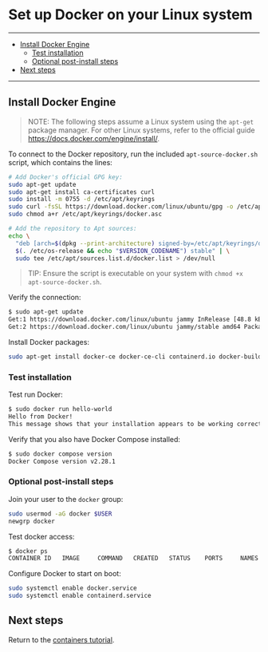 # Set up Docker on your Linux system

---

- [Install Docker Engine](#install-docker-engine)
  - [Test installation](#test-installation)
  - [Optional post-install steps](#optional-post-install-steps)
- [Next steps](#next-steps)

---

## Install Docker Engine

> NOTE: The following steps assume a Linux system using the `apt-get` package manager. For other Linux systems, refer to the official guide <https://docs.docker.com/engine/install/>.

To connect to the Docker repository, run the included `apt-source-docker.sh` script, which contains the lines:

```sh
# Add Docker's official GPG key:
sudo apt-get update
sudo apt-get install ca-certificates curl
sudo install -m 0755 -d /etc/apt/keyrings
sudo curl -fsSL https://download.docker.com/linux/ubuntu/gpg -o /etc/apt/keyrings/docker.asc
sudo chmod a+r /etc/apt/keyrings/docker.asc

# Add the repository to Apt sources:
echo \
  "deb [arch=$(dpkg --print-architecture) signed-by=/etc/apt/keyrings/docker.asc] https://download.docker.com/linux/ubuntu \
  $(. /etc/os-release && echo "$VERSION_CODENAME") stable" | \
  sudo tee /etc/apt/sources.list.d/docker.list > /dev/null
```

> TIP: Ensure the script is executable on your system with `chmod +x apt-source-docker.sh`.

Verify the connection:

```sh
$ sudo apt-get update
Get:1 https://download.docker.com/linux/ubuntu jammy InRelease [48.8 kB]
Get:2 https://download.docker.com/linux/ubuntu jammy/stable amd64 Packages [35.6 kB]
```

Install Docker packages:

```sh
sudo apt-get install docker-ce docker-ce-cli containerd.io docker-buildx-plugin docker-compose-plugin
```

### Test installation

Test run Docker:

```sh
$ sudo docker run hello-world
Hello from Docker!
This message shows that your installation appears to be working correctly.
```

Verify that you also have Docker Compose installed:

```sh
$ sudo docker compose version
Docker Compose version v2.28.1
```

### Optional post-install steps

Join your user to the `docker` group:

```sh
sudo usermod -aG docker $USER
newgrp docker
```

Test docker access:

```sh
$ docker ps
CONTAINER ID   IMAGE     COMMAND   CREATED   STATUS    PORTS     NAMES
```

Configure Docker to start on boot:

```sh
sudo systemctl enable docker.service
sudo systemctl enable containerd.service
```

## Next steps

Return to the [containers tutorial](./PART_I.md#docker).
